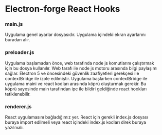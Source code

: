 # Electron-forge React Hooks

### main.js
Uygulama genel ayarlar dosyasıdır. Uygulama içindeki ekran ayarlarını buradan alır.

### preloader.js
Uygulama başlamadan önce, web tarafında node js komutlarını çalıştırmak için bu dosya kullanılır. Web tarafı ile node js motoru arasında bilgi paylaşımı sağlar.
Electron 5 ve öncesindeki güvenlik zaafiyetleri gerekçesi ile contextBridge ile izole edilmiştir. Uygulama başlarken contextBridge ile uygulama maini ve react kodları arasında köprü oluşturmak gerekir. Bu köprü sayesinde main tarafından ipc ile bildiri geldiğinde react hookları tetiklenebilir.

### renderer.js
React uygulamasını bağladığımız yer. React için gerekli index.js dosyası buraya import edilmeli veya react içindeki index.js kodları direk buraya yazılmalı.
